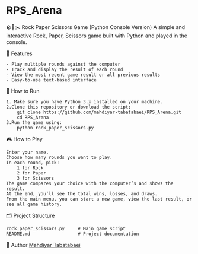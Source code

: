 # RPS_Arena
🪨📄✂️ Rock Paper Scissors Game (Python Console Version)
A simple and interactive Rock, Paper, Scissors game built with Python and played in the console.

📌 Features

	- Play multiple rounds against the computer
	- Track and display the result of each round
	- View the most recent game result or all previous results
	- Easy-to-use text-based interface

🚀 How to Run

	1. Make sure you have Python 3.x installed on your machine.
	2.Clone this repository or download the script:
		git clone https://github.com/mahdiyar-tabatabaei/RPS_Arena.git
		cd RPS_Arena
	3.Run the game using:
		python rock_paper_scissors.py

🎮 How to Play

	Enter your name.
	Choose how many rounds you want to play.
	In each round, pick:
		1 for Rock
		2 for Paper
		3 for Scissors
	The game compares your choice with the computer’s and shows the result.
	At the end, you’ll see the total wins, losses, and draws.
	From the main menu, you can start a new game, view the last result, or see all game history.

🗂️ Project Structure

	rock_paper_scissors.py     # Main game script
	README.md                  # Project documentation
👤 Author
	[Mahdiyar Tabatabaei](https://github.com/mahdiyar-tabatabaei)
